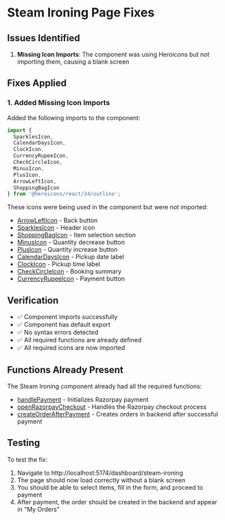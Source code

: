 # Steam Ironing Page Fixes

## Issues Identified
1. **Missing Icon Imports**: The component was using Heroicons but not importing them, causing a blank screen

## Fixes Applied

### 1. Added Missing Icon Imports
Added the following imports to the component:
```javascript
import { 
  SparklesIcon, 
  CalendarDaysIcon, 
  ClockIcon,
  CurrencyRupeeIcon,
  CheckCircleIcon,
  MinusIcon,
  PlusIcon,
  ArrowLeftIcon,
  ShoppingBagIcon
} from '@heroicons/react/24/outline';
```

These icons were being used in the component but were not imported:
- [ArrowLeftIcon](file:///c:/Users/User/fabrico/frontend/src/pages/dashboard/DashboardSteamIroning.jsx#L410-L410) - Back button
- [SparklesIcon](file:///c:/Users/User/fabrico/frontend/src/pages/dashboard/DashboardSteamIroning.jsx#L422-L422) - Header icon
- [ShoppingBagIcon](file:///c:/Users/User/fabrico/frontend/src/pages/dashboard/DashboardSteamIroning.jsx#L438-L438) - Item selection section
- [MinusIcon](file:///c:/Users/User/fabrico/frontend/src/pages/dashboard/DashboardSteamIroning.jsx#L475-L475) - Quantity decrease button
- [PlusIcon](file:///c:/Users/User/fabrico/frontend/src/pages/dashboard/DashboardSteamIroning.jsx#L486-L486) - Quantity increase button
- [CalendarDaysIcon](file:///c:/Users/User/fabrico/frontend/src/pages/dashboard/DashboardSteamIroning.jsx#L511-L511) - Pickup date label
- [ClockIcon](file:///c:/Users/User/fabrico/frontend/src/pages/dashboard/DashboardSteamIroning.jsx#L530-L530) - Pickup time label
- [CheckCircleIcon](file:///c:/Users/User/fabrico/frontend/src/pages/dashboard/DashboardSteamIroning.jsx#L635-L635) - Booking summary
- [CurrencyRupeeIcon](file:///c:/Users/User/fabrico/frontend/src/pages/dashboard/DashboardSteamIroning.jsx#L732-L732) - Payment button

## Verification
- ✅ Component imports successfully
- ✅ Component has default export
- ✅ No syntax errors detected
- ✅ All required functions are already defined
- ✅ All required icons are now imported

## Functions Already Present
The Steam Ironing component already had all the required functions:
- [handlePayment](file:///c:\Users\User\fabrico\frontend\src\pages\dashboard\DashboardSchedule.jsx#L276-L304) - Initializes Razorpay payment
- [openRazorpayCheckout](file:///c:\Users\User\fabrico\frontend\src\pages\dashboard\DashboardSchedule.jsx#L306-L356) - Handles the Razorpay checkout process
- [createOrderAfterPayment](file:///c:\Users\User\fabrico\frontend\src\pages\dashboard\DashboardDryCleaning.jsx#L372-L441) - Creates orders in backend after successful payment

## Testing
To test the fix:
1. Navigate to http://localhost:5174/dashboard/steam-ironing
2. The page should now load correctly without a blank screen
3. You should be able to select items, fill in the form, and proceed to payment
4. After payment, the order should be created in the backend and appear in "My Orders"